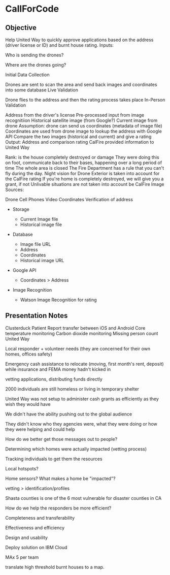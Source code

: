 # CallForCode

## Objective

Help United Way to quickly approve applications based on the address (driver license or ID) and burnt house rating.
Inputs:

Who is sending the drones?

Where are the drones going?

Initial Data Collection

Drones are sent to scan the area and send back images and coordinates into some database
Live Validation

Drone flies to the address and then the rating process takes place
In-Person Validation

Address from the driver's license
Pre-processed input from image recognitiion
Historical satellite image (from Google?)
Current image from drone
Assumption: drone can send us coordinates (metadata of image file)
Coordinates are used from drone image to lookup the address with Google API
Compare the two images (historical and current) and give a rating
Output: Address and comparison rating
CalFire provided information to United Way

Rank: is the house completely destroyed or damage
They were doing this on foot, communicate back to their bases, happening over a long period of time
The whole area is closed
The Fire Department has a rule that you can't fly during the day.
Night vision for Drone
Exterior is taken into account for the CalFire rating
If you're home is completely destroyed, we will give you a grant, if not
Unlivable situations are not taken into account be CalFire
Image Sources:

Drone
Cell Phones
Video
Coordinates
Verification of address

- Storage
    - Current Image file
    - Historical image file

- Database
    - Image file URL
    - Address
    - Coordinates
    - Historical image URL

- Google API
    - Coordinates > Address

- Image Recognition
    - Watson Image Recognition for rating


## Presentation Notes
Clusterduck
Patient Report transfer between iOS and Android
Core temperature monitoring
Carbon dioxide monitoring
Missing person count
United Way

Local responder + volunteer needs (they are concerned for their own homes, offices safety)

Emergency cash assistance to relocate (moving, first month's rent, deposit) while insurance and FEMA money hadn't kicked in

vetting applications, distributing funds directly

2000 individuals are still homeless or living in temporary shelter

United Way was not setup to administer cash grants as efficiently as they wish they would have

We didn't have the ability pushing out to the global audience

They didn't know who they agencies were, what they were doing or how they were helping and could help

How do we better get those messages out to people?

Determining which homes were actually impacted (vetting process)

Tracking individuals to get them the resources

Local hotspots?

Home sensors? What makes a home be "impacted"?

vetting > identification/profiles

Shasta counties is one of the 6 most vulnerable for disaster counties in CA

How do we help the responders be more efficient?

Completeness and transferability

Effectiveness and efficiency

Design and usability

Deploy solution on IBM Cloud

MAx 5 per team

translate high threshold burnt houses to a map.

